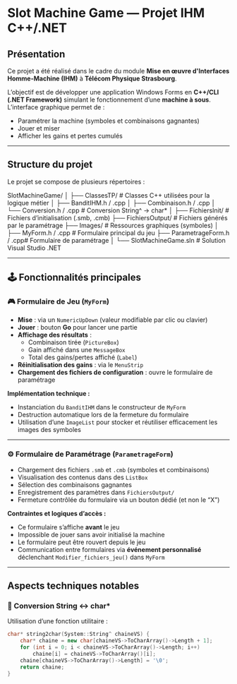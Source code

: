 # Slot Machine Game — Projet IHM C++/.NET

## Présentation
Ce projet a été réalisé dans le cadre du module **Mise en œuvre d'Interfaces Homme-Machine (IHM)** à **Télécom Physique Strasbourg**.

L’objectif est de développer une application Windows Forms en **C++/CLI (.NET Framework)** simulant le fonctionnement d’une **machine à sous**.  
L’interface graphique permet de :
- Paramétrer la machine (symboles et combinaisons gagnantes)
- Jouer et miser
- Afficher les gains et pertes cumulés

---

## Structure du projet

Le projet se compose de plusieurs répertoires :

SlotMachineGame/
│
├── ClassesTP/ # Classes C++ utilisées pour la logique métier
│ ├── BanditIHM.h / .cpp
│ ├── Combinaison.h / .cpp
│ └── Conversion.h / .cpp # Conversion String^ → char*
│
├── FichiersInit/ # Fichiers d’initialisation (.smb, .cmb)
├── FichiersOutput/ # Fichiers générés par le paramétrage
├── Images/ # Ressources graphiques (symboles)
│
├── MyForm.h / .cpp # Formulaire principal du jeu
├── ParametrageForm.h / .cpp# Formulaire de paramétrage
│
└── SlotMachineGame.sln # Solution Visual Studio .NET

---

## 🕹️ Fonctionnalités principales

### 🎮 Formulaire de Jeu (`MyForm`)
- **Mise** : via un `NumericUpDown` (valeur modifiable par clic ou clavier)
- **Jouer** : bouton **Go** pour lancer une partie
- **Affichage des résultats** :
  - Combinaison tirée (`PictureBox`)
  - Gain affiché dans une `MessageBox`
  - Total des gains/pertes affiché (`Label`)
- **Réinitialisation des gains** : via le `MenuStrip`
- **Chargement des fichiers de configuration** : ouvre le formulaire de paramétrage

**Implémentation technique :**
- Instanciation du `BanditIHM` dans le constructeur de `MyForm`
- Destruction automatique lors de la fermeture du formulaire
- Utilisation d’une `ImageList` pour stocker et réutiliser efficacement les images des symboles

---

### ⚙️ Formulaire de Paramétrage (`ParametrageForm`)
- Chargement des fichiers `.smb` et `.cmb` (symboles et combinaisons)
- Visualisation des contenus dans des `ListBox`
- Sélection des combinaisons gagnantes
- Enregistrement des paramètres dans `FichiersOutput/`
- Fermeture contrôlée du formulaire via un bouton dédié (et non le “X”)

**Contraintes et logiques d’accès :**
- Ce formulaire s’affiche **avant** le jeu
- Impossible de jouer sans avoir initialisé la machine
- Le formulaire peut être rouvert depuis le jeu
- Communication entre formulaires via **événement personnalisé**
  déclenchant `Modifier_fichiers_jeu()` dans `MyForm`

---

## Aspects techniques notables

### 🔄 Conversion String ↔ char*
Utilisation d’une fonction utilitaire :
```cpp
char* string2char(System::String^ chaineVS) {
    char* chaine = new char[chaineVS->ToCharArray()->Length + 1];
    for (int i = 0; i < chaineVS->ToCharArray()->Length; i++)
        chaine[i] = chaineVS->ToCharArray()[i];
    chaine[chaineVS->ToCharArray()->Length] = '\0';
    return chaine;
}

